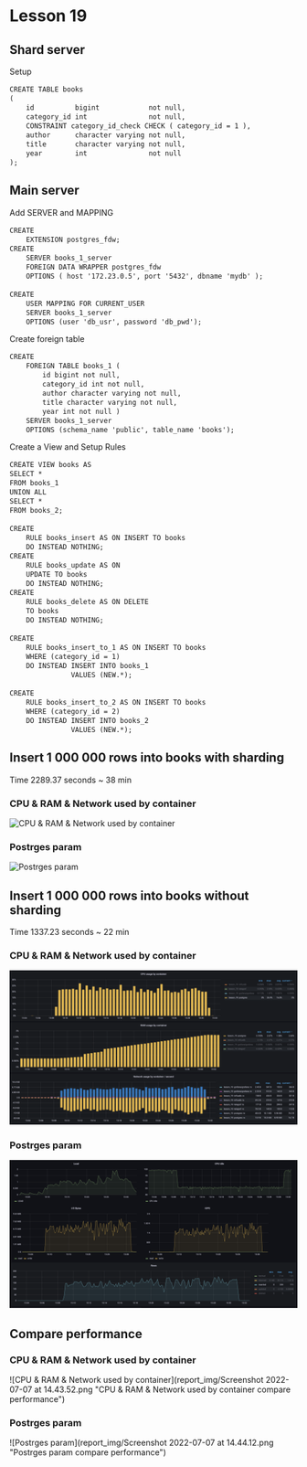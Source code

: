 # Lesson 19

## Shard server

Setup

```postgresql
CREATE TABLE books
(
    id          bigint            not null,
    category_id int               not null,
    CONSTRAINT category_id_check CHECK ( category_id = 1 ),
    author      character varying not null,
    title       character varying not null,
    year        int               not null
);
```

## Main server

Add SERVER and MAPPING

```postgresql
CREATE
    EXTENSION postgres_fdw;
CREATE
    SERVER books_1_server
    FOREIGN DATA WRAPPER postgres_fdw
    OPTIONS ( host '172.23.0.5', port '5432', dbname 'mydb' );

CREATE
    USER MAPPING FOR CURRENT_USER
    SERVER books_1_server
    OPTIONS (user 'db_usr', password 'db_pwd');
```

Create foreign table

```postgresql
CREATE
    FOREIGN TABLE books_1 (
        id bigint not null,
        category_id int not null,
        author character varying not null,
        title character varying not null,
        year int not null )
    SERVER books_1_server
    OPTIONS (schema_name 'public', table_name 'books');
```

Create a View and Setup Rules

```postgresql
CREATE VIEW books AS
SELECT *
FROM books_1
UNION ALL
SELECT *
FROM books_2;

CREATE
    RULE books_insert AS ON INSERT TO books
    DO INSTEAD NOTHING;
CREATE
    RULE books_update AS ON
    UPDATE TO books
    DO INSTEAD NOTHING;
CREATE
    RULE books_delete AS ON DELETE
    TO books
    DO INSTEAD NOTHING;

CREATE
    RULE books_insert_to_1 AS ON INSERT TO books
    WHERE (category_id = 1)
    DO INSTEAD INSERT INTO books_1
               VALUES (NEW.*);

CREATE
    RULE books_insert_to_2 AS ON INSERT TO books
    WHERE (category_id = 2)
    DO INSTEAD INSERT INTO books_2
               VALUES (NEW.*);
```

## Insert 1 000 000 rows into books with sharding

Time 2289.37 seconds ~ 38 min

### CPU & RAM & Network used by container 
![CPU & RAM & Network used by container](report_img/container_with_sharding.pngaw=true "CPU & RAM & Network used by container with sharding")

### Postrges param
![Postrges param](report_img/postgres_with_sharding.pngaw=true "Postrges param with sharding")

## Insert 1 000 000 rows into books without sharding

Time 1337.23 seconds ~ 22 min

### CPU & RAM & Network used by container 
![CPU & RAM & Network used by container](./report_img/container_without_sharding.png "CPU & RAM & Network used by container without sharding")

### Postrges param
![Postrges param](./report_img/postgres_without_sharding.png "Postrges param without sharding")

## Compare performance

### CPU & RAM & Network used by container 
![CPU & RAM & Network used by container](report_img/Screenshot 2022-07-07 at 14.43.52.png "CPU & RAM & Network used by container compare performance")

### Postrges param
![Postrges param](report_img/Screenshot 2022-07-07 at 14.44.12.png "Postrges param compare performance")

